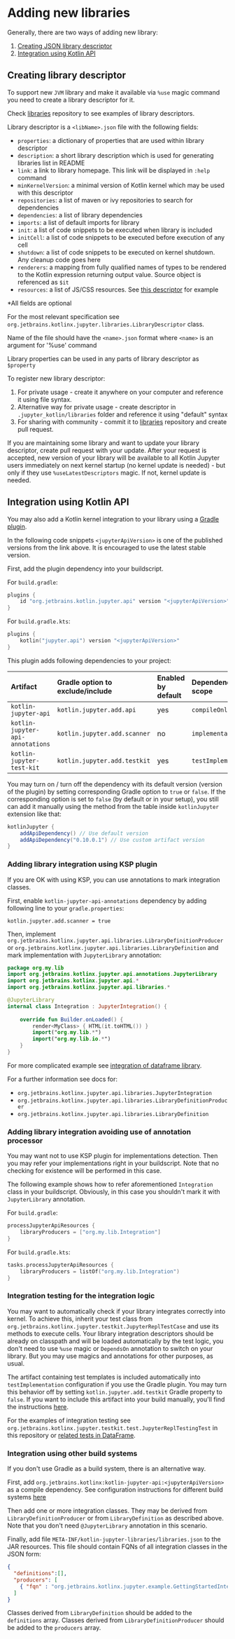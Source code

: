 # Adding new libraries

Generally, there are two ways of adding new library: 
1. [Creating JSON library descriptor](#Creating-library-descriptor)
2. [Integration using Kotlin API](#Integration-using-Kotlin-API)

## Creating library descriptor

To support new `JVM` library and make it available via `%use` magic command you need to create a library descriptor for it.

Check [libraries][libs-repo] repository to see examples of library descriptors.

Library descriptor is a `<libName>.json` file with the following fields:
- `properties`: a dictionary of properties that are used within library descriptor
- `description`: a short library description which is used for generating libraries list in README
- `link`: a link to library homepage. This link will be displayed in `:help` command
- `minKernelVersion`: a minimal version of Kotlin kernel which may be used with this descriptor
- `repositories`: a list of maven or ivy repositories to search for dependencies
- `dependencies`: a list of library dependencies
- `imports`: a list of default imports for library
- `init`: a list of code snippets to be executed when library is included
- `initCell`: a list of code snippets to be executed before execution of any cell
- `shutdown`: a list of code snippets to be executed on kernel shutdown. Any cleanup code goes here
- `renderers`: a mapping from fully qualified names of types to be rendered to the Kotlin expression returning output value.
  Source object is referenced as `$it`
- `resources`: a list of JS/CSS resources. See [this descriptor](../src/test/testData/lib-with-resources.json) for example

*All fields are optional

For the most relevant specification see `org.jetbrains.kotlinx.jupyter.libraries.LibraryDescriptor` class.

Name of the file should have the `<name>.json` format where `<name>` is an argument for '%use' command

Library properties can be used in any parts of library descriptor as `$property`

To register new library descriptor:
1. For private usage - create it anywhere on your computer and reference it using file syntax.
2. Alternative way for private usage - create descriptor in `.jupyter_kotlin/libraries` folder and reference
   it using "default" syntax
3. For sharing with community - commit it to [libraries][libs-repo] repository and create pull request.

If you are maintaining some library and want to update your library descriptor, create pull request with your update.
After your request is accepted, new version of your library will be available to all Kotlin Jupyter users
immediately on next kernel startup (no kernel update is needed) - but only if they use `%useLatestDescriptors` magic.
If not, kernel update is needed.

## Integration using Kotlin API

You may also add a Kotlin kernel integration to your library using a
[Gradle plugin](https://plugins.gradle.org/plugin/org.jetbrains.kotlin.jupyter.api).

In the following code snippets `<jupyterApiVersion>` is one of the published versions from the link above.
It is encouraged to use the latest stable version.

First, add the plugin dependency into your buildscript.

For `build.gradle`:
```groovy
plugins {
    id "org.jetbrains.kotlin.jupyter.api" version "<jupyterApiVersion>"
}
```

For `build.gradle.kts`:
```kotlin
plugins {
    kotlin("jupyter.api") version "<jupyterApiVersion>"
}
```

This plugin adds following dependencies to your project:

| Artifact                         | Gradle option to exclude/include | Enabled by default | Dependency scope     | Method for adding dependency manually    |
| :------------------------------- | :------------------------------- | :----------------- | :------------------- | :--------------------------------------- |
| `kotlin-jupyter-api`             | `kotlin.jupyter.add.api`         | yes                | `compileOnly`        | `addApiDependency(version: String?)`     |
| `kotlin-jupyter-api-annotations` | `kotlin.jupyter.add.scanner`     | no                 | `implementation`     | `addScannerDependency(version: String?)` |
| `kotlin-jupyter-test-kit`        | `kotlin.jupyter.add.testkit`     | yes                | `testImplementation` | `addTestKitDependency(version: String?)` |

You may turn on / turn off the dependency with its default version (version of the plugin)
by setting corresponding Gradle option to `true` or `false`.
If the corresponding option is set to `false` (by default or in your setup), you still
can add it manually using the method from the table inside `kotlinJupyter` extension like that:

```groovy
kotlinJupyter {
    addApiDependency() // Use default version
    addApiDependency("0.10.0.1") // Use custom artifact version
}
```

### Adding library integration using KSP plugin

If you are OK with using KSP, you can use annotations to mark integration classes. 

First, enable `kotlin-jupyter-api-annotations` dependency by adding following line to your `gradle.properties`:

```
kotlin.jupyter.add.scanner = true
```

Then, implement `org.jetbrains.kotlinx.jupyter.api.libraries.LibraryDefinitionProducer` or
`org.jetbrains.kotlinx.jupyter.api.libraries.LibraryDefinition` and mark implementation with
`JupyterLibrary` annotation:

```kotlin
package org.my.lib
import org.jetbrains.kotlinx.jupyter.api.annotations.JupyterLibrary
import org.jetbrains.kotlinx.jupyter.api.*
import org.jetbrains.kotlinx.jupyter.api.libraries.*

@JupyterLibrary
internal class Integration : JupyterIntegration() {
    
    override fun Builder.onLoaded() {
        render<MyClass> { HTML(it.toHTML()) }
        import("org.my.lib.*")
        import("org.my.lib.io.*")
    }
}
```

For more complicated example see [integration of dataframe library](https://github.com/nikitinas/dataframe/blob/master/src/main/kotlin/org/jetbrains/dataframe/jupyter/Integration.kt).

For a further information see docs for:
 - `org.jetbrains.kotlinx.jupyter.api.libraries.JupyterIntegration`
 - `org.jetbrains.kotlinx.jupyter.api.libraries.LibraryDefinitionProducer`
 - `org.jetbrains.kotlinx.jupyter.api.libraries.LibraryDefinition`

### Adding library integration avoiding use of annotation processor
You may want not to use KSP plugin for implementations detection.
Then you may refer your implementations right in your buildscript. Note that
no checking for existence will be performed in this case.

The following example shows how to refer aforementioned `Integration` class in your buildscript.
Obviously, in this case you shouldn't mark it with `JupyterLibrary` annotation.

For `build.gradle`:
```groovy
processJupyterApiResources {
    libraryProducers = ["org.my.lib.Integration"]
}
```

For `build.gradle.kts`:
```kotlin
tasks.processJupyterApiResources {
    libraryProducers = listOf("org.my.lib.Integration")
}
```

### Integration testing for the integration logic
You may want to automatically check if your library integrates correctly into kernel. To achieve this, inherit your
test class from `org.jetbrains.kotlinx.jupyter.testkit.JupyterReplTestCase` and use its methods to execute cells.
Your library integration descriptors should be already on classpath and will be loaded automatically by the test logic,
you don't need to use `%use` magic or `DependsOn` annotation to switch on your library. But you may use magics and
annotations for other purposes, as usual.

The artifact containing test templates is included automatically into `testImplementation` configuration if you
use the Gradle plugin. You may turn this behavior off by setting `kotlin.jupyter.add.testkit` Gradle property
to `false`. If you want to include this artifact into your build manually, you'll find the instructions
[here][maven-search-testkit].

For the examples of integration testing see `org.jetbrains.kotlinx.jupyter.testkit.test.JupyterReplTestingTest` in
this repository or [related tests in DataFrame][dataframe-integration-tests].

### Integration using other build systems

If you don't use Gradle as a build system, there is an alternative way.

First, add `org.jetbrains.kotlinx:kotlin-jupyter-api:<jupyterApiVersion>` as
a compile dependency. See configuration instructions for different build systems
[here](https://search.maven.org/artifact/org.jetbrains.kotlinx/kotlin-jupyter-api/0.9.0-17/jar)

Then add one or more integration classes. They may be derived from
`LibraryDefinitionProducer` or from `LibraryDefinition` as described above.
Note that you don't need `@JupyterLibrary` annotation in this scenario.

Finally, add file `META-INF/kotlin-jupyter-libraries/libraries.json` to the JAR
resources. This file should contain FQNs of all integration classes in the JSON form:
```json
{
  "definitions":[],
  "producers": [
    { "fqn" : "org.jetbrains.kotlinx.jupyter.example.GettingStartedIntegration" }
  ]
}
```
Classes derived from `LibraryDefinition` should be added to the `definitions` array.
Classes derived from `LibraryDefinitionProducer` should be added to the `producers` array.

[libs-repo]: https://github.com/Kotlin/kotlin-jupyter-libraries
[dataframe-integration-tests]: https://github.com/Kotlin/dataframe/tree/master/src/test/kotlin/org/jetbrains/dataframe/jupyter
[maven-search-testkit]: https://search.maven.org/artifact/org.jetbrains.kotlinx/kotlin-jupyter-test-kit
